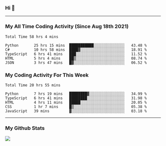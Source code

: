 ### Hi 🙂

---

### My All Time Coding Activity (Since Aug 18th 2021)
<!--START_SECTION:waka-all-->
```text
Total Time 58 hrs 4 mins

Python       25 hrs 15 mins  ███████████░░░░░░░░░░░░░░   43.48 % 
C#           10 hrs 58 mins  ████▓░░░░░░░░░░░░░░░░░░░░   18.91 % 
TypeScript   6 hrs 41 mins   ███░░░░░░░░░░░░░░░░░░░░░░   11.52 % 
HTML         5 hrs 4 mins    ██▒░░░░░░░░░░░░░░░░░░░░░░   08.74 % 
JSON         3 hrs 47 mins   █▓░░░░░░░░░░░░░░░░░░░░░░░   06.52 % 
```
<!--END_SECTION:waka-all-->

### My Coding Activity For This Week
<!--START_SECTION:waka-week-->
```text
Total Time 20 hrs 55 mins

Python       7 hrs 19 mins   ████████▓░░░░░░░░░░░░░░░░   34.99 % 
TypeScript   6 hrs 41 mins   ████████░░░░░░░░░░░░░░░░░   31.98 % 
HTML         4 hrs 11 mins   █████░░░░░░░░░░░░░░░░░░░░   20.05 % 
CSS          1 hr 7 mins     █▒░░░░░░░░░░░░░░░░░░░░░░░   05.38 % 
JavaScript   39 mins         ▓░░░░░░░░░░░░░░░░░░░░░░░░   03.18 % 
```
<!--END_SECTION:waka-week-->

---

### My Github Stats
![](https://github-readme-stats.vercel.app/api?username=eroxl&count_private=true&show_icons=true&include_all_commits=true&theme=onedark)
